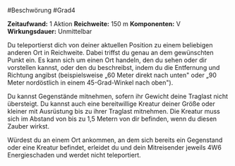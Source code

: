 #Beschwörung #Grad4

**Zeitaufwand:** 1 Aktion
**Reichweite:** 150 m
**Komponenten:** V
**Wirkungsdauer:** Unmittelbar

Du teleportierst dich von deiner aktuellen Position zu einem beliebigen anderen Ort in Reichweite. Dabei triffst du genau an dem gewünschten Punkt ein. Es kann sich um einen Ort handeln, den du sehen oder dir vorstellen kannst, oder den du beschreibst, indem du die Entfernung und Richtung angibst (beispielsweise „60 Meter direkt nach unten" oder „90 Meter nordöstlich in einem 45-Grad-Winkel nach oben").

Du kannst Gegenstände mitnehmen, sofern ihr Gewicht deine Traglast nicht übersteigt. Du kannst auch eine bereitwillige Kreatur deiner Größe oder kleiner mit Ausrüstung bis zu ihrer Traglast mitnehmen. Die Kreatur muss sich im Abstand von bis zu 1,5 Metern von dir befinden, wenn du diesen Zauber wirkst.

Würdest du an einem Ort ankommen, an dem sich bereits ein Gegenstand oder eine Kreatur befindet, erleidet du und dein Mitreisender jeweils 4W6 Energieschaden und werdet nicht teleportiert.